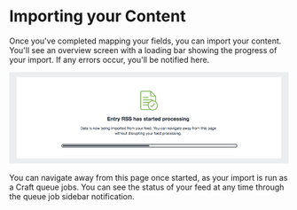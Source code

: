 # Importing your Content

Once you've completed mapping your fields, you can import your content. You'll see an overview screen with a loading bar showing the progress of your import. If any errors occur, you'll be notified here.

![Feedme Start](/docs/screenshots/feedme-start.png)

You can navigate away from this page once started, as your import is run as a Craft queue jobs. You can see the status of your feed at any time through the queue job sidebar notification.